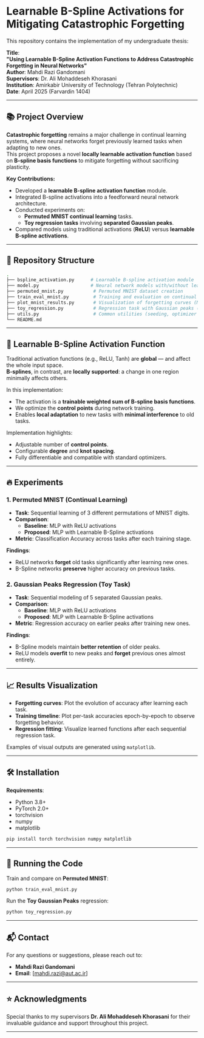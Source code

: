 
# Learnable B-Spline Activations for Mitigating Catastrophic Forgetting

This repository contains the implementation of my undergraduate thesis:

**Title**:  
**"Using Learnable B-Spline Activation Functions to Address Catastrophic Forgetting in Neural Networks"**  
**Author**: Mahdi Razi Gandomani  
**Supervisors**: Dr. Ali Mohaddeseh Khorasani  
**Institution**: Amirkabir University of Technology (Tehran Polytechnic)  
**Date**: April 2025 (Farvardin 1404)

---

## 📚 Project Overview

**Catastrophic forgetting** remains a major challenge in continual learning systems, where neural networks forget previously learned tasks when adapting to new ones.  
This project proposes a novel **locally learnable activation function** based on **B-spline basis functions** to mitigate forgetting without sacrificing plasticity.

**Key Contributions:**
- Developed a **learnable B-spline activation function** module.
- Integrated B-spline activations into a feedforward neural network architecture.
- Conducted experiments on:
  - **Permuted MNIST continual learning** tasks.
  - **Toy regression tasks** involving **separated Gaussian peaks**.
- Compared models using traditional activations (**ReLU**) versus **learnable B-spline activations**.

---

## 📁 Repository Structure

```bash
.
├── bspline_activation.py      # Learnable B-spline activation module
├── model.py                   # Neural network models with/without learnable activations
├── permuted_mnist.py           # Permuted MNIST dataset creation
├── train_eval_mnist.py         # Training and evaluation on continual MNIST tasks
├── plot_mnist_results.py       # Visualization of forgetting curves (MNIST)
├── toy_regression.py           # Regression task with Gaussian peaks (Toy dataset)
├── utils.py                    # Common utilities (seeding, optimizer setups)
└── README.md                   
```

---

## 🧠 Learnable B-Spline Activation Function

Traditional activation functions (e.g., ReLU, Tanh) are **global** — and affect the whole input space.  
**B-splines**, in contrast, are **locally supported**: a change in one region minimally affects others.

In this implementation:
- The activation is a **trainable weighted sum of B-spline basis functions**.
- We optimize the **control points** during network training.
- Enables **local adaptation** to new tasks with **minimal interference** to old tasks.

Implementation highlights:
- Adjustable number of **control points**.
- Configurable **degree** and **knot spacing**.
- Fully differentiable and compatible with standard optimizers.

---

## 🔥 Experiments

### 1. Permuted MNIST (Continual Learning)

- **Task**: Sequential learning of 3 different permutations of MNIST digits.
- **Comparison**:  
  - **Baseline**: MLP with ReLU activations  
  - **Proposed**: MLP with Learnable B-Spline activations
- **Metric**: Classification Accuracy across tasks after each training stage.

**Findings**:
- ReLU networks **forget** old tasks significantly after learning new ones.
- B-Spline networks **preserve** higher accuracy on previous tasks.

### 2. Gaussian Peaks Regression (Toy Task)

- **Task**: Sequential modeling of 5 separated Gaussian peaks.
- **Comparison**:
  - **Baseline**: MLP with ReLU activations
  - **Proposed**: MLP with Learnable B-Spline activations
- **Metric**: Regression accuracy on earlier peaks after training new ones.

**Findings**:
- B-Spline models maintain **better retention** of older peaks.
- ReLU models **overfit** to new peaks and **forget** previous ones almost entirely.

---

## 📈 Results Visualization

- **Forgetting curves**: Plot the evolution of accuracy after learning each task.
- **Training timeline**: Plot per-task accuracies epoch-by-epoch to observe forgetting behavior.
- **Regression fitting**: Visualize learned functions after each sequential regression task.

Examples of visual outputs are generated using `matplotlib`.

---

## 🛠️ Installation

**Requirements**:
- Python 3.8+
- PyTorch 2.0+
- torchvision
- numpy
- matplotlib

```bash
pip install torch torchvision numpy matplotlib
```

---

## 🚀 Running the Code

Train and compare on **Permuted MNIST**:
```bash
python train_eval_mnist.py
```

Run the **Toy Gaussian Peaks** regression:
```bash
python toy_regression.py
```

---


## 📬 Contact

For any questions or suggestions, please reach out to:

- **Mahdi Razi Gandomani**  
- **Email**: [mahdi.razi@aut.ac.ir]

---

## ⭐ Acknowledgments

Special thanks to my supervisors **Dr. Ali Mohaddeseh Khorasani** for their invaluable guidance and support throughout this project.

---
